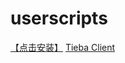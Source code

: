 # userscripts #

[【点击安装】](https://github.com/FirefoxBar/userscript/raw/master/Tieba_Client/Tieba_Client.user.js) [Tieba Client](https://github.com/FirefoxBar/userscript/tree/master/Tieba_Client)
